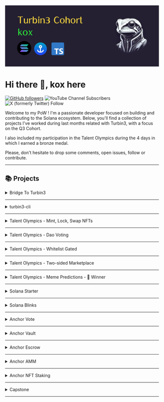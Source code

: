 ![Turbin3-Cohort-PoW](https://github.com/solana-turbin3/Q3T_Sol_kox/blob/e824e102c50ef114c7f901815c50824e0dd61579/turbin3_banner.png?raw=true)


# Hi there 👋, kox here 
[![GitHub followers](https://img.shields.io/github/followers/kox.svg?style=social&label=Follow)](https://github.com/kox?tab=followers)  ![YouTube Channel Subscribers](https://img.shields.io/youtube/channel/subscribers/UCaOQstxSGKT-W1xYa9PuVKQ)
 ![X (formerly Twitter) Follow](https://img.shields.io/twitter/follow/enekoox)
<br/>


Welcome to my PoW ! I'm a passionate developer focused on building and  contributing to the Solana ecosystem. Below, you'll find a collection of projects I've worked during last months related with Turbin3, with a focus on the Q3 Cohort.

I also included my participation in the Talent Olympics during the 4 days in which I earned a bronze medal.

Please, don't hesitate to drop some comments, open issues, follow or contribute.

---
##  📚 Projects


<details>
<summary>Bridge To Turbin3</summary>


[comment]: <> (Describe)
### Introduction

The "Bridge to Turbin3" course was designed to facilitate a starting point for learning how to use Solana and interact with programs

Key Features

* Creation Keypairs
* Airdroping
* Transfer SOL
* Enroll to Turbin3

Technologies Used

* Solana
* Typescript


[comment]: <> (Extend Catistics)

<br />
</details>

---


<details>
<summary>turbin3-cli</summary>

[comment]: <> (Describe)
### Introduction

Quite similar to "Bridge to Turbin3" but using Rust instead.

Key Features

* CLI integration
* Creation Keypairs
* Airdroping
* Transfer SOL
* Enroll to Turbin3

Technologies Used

* Solana
* Rust


[comment]: <> (Extend Catistics)

<br />
</details>

---


<details>
<summary>Talent Olympics - Mint, Lock, Swap NFTs</summary>

<br />

[comment]: <> (Describe)
### Introduction

TBD

[comment]: <> (Extend Catistics)
</details>

---

<details>
<summary>Talent Olympics - Dao Voting</summary>

<br />

[comment]: <> (Describe)
### Introduction

TBD

[comment]: <> (Extend Catistics)
</details>

---

<details>
<summary>Talent Olympics - Whitelist Gated</summary>

<br />

[comment]: <> (Describe)
### Introduction

TBD

[comment]: <> (Extend Catistics)
</details>

---

<details>
<summary>Talent Olympics - Two-sided Marketplace</summary>

<br />

[comment]: <> (Describe)
### Introduction

TBD

[comment]: <> (Extend Catistics)
</details>

---

<details>
<summary>Talent Olympics - Meme Predictions - 🥉 Winner </summary>

<br />

[comment]: <> (Describe)
### Introduction

TBD

[comment]: <> (Extend Catistics)
</details>

---

<details>
<summary>Solana Starter</summary>

<br />

[comment]: <> (Describe)
### Introduction

TBD

[comment]: <> (Extend Catistics)
</details>

---

<details>
<summary>Solana Blinks</summary>

<br />

[comment]: <> (Describe)
### Introduction

TBD

[comment]: <> (Extend Catistics)
</details>

---

<details>
<summary>Anchor Vote</summary>

<br />

[comment]: <> (Describe)
### Introduction

TBD

[comment]: <> (Extend Catistics)
</details>

---

<details>
<summary>Anchor Vault</summary>

<br />

[comment]: <> (Describe)
### Introduction

TBD

[comment]: <> (Extend Catistics)
</details>

---

<details>
<summary>Anchor Escrow</summary>

<br />

[comment]: <> (Describe)
### Introduction

TBD

[comment]: <> (Extend Catistics)
</details>

---

<details>
<summary>Anchor AMM</summary>

<br />

[comment]: <> (Describe)
### Introduction

TBD

[comment]: <> (Extend Catistics)
</details>

---

<details>
<summary>Anchor NFT Staking</summary>

<br />

[comment]: <> (Describe)
### Introduction

TBD

[comment]: <> (Extend Catistics)
</details>

---

<details>
<summary>Capstone</summary>

<br />

[comment]: <> (Describe)
### Introduction

My capstone project aims to create a platform that allows users to deploy customizable vaults on Solana. The platform is designed to start with simple vault structures that can be tailored to meet various needs and strategies.

### Goal

The primary objective is to offer a flexible platform for building and managing vaults, while also providing tools for options, analytics, and strategy development. 

The platform will integrate  Solana Blinks for facilitating the customer acquisition. 

### Technology Stack

* Blockchain: Solana
* Smart Contracts: Anchor
* Customer Acquisition: Solana Blinks
* Frontend: React
* Backend: Fastify

The roadmap is pretty extensive so I hope to keep it simple and see where it takes me.

## User Stories

## A) Solana Program


### **Vault Creation and Management**

1. **Vault Creation**
    
    - As a **vault creator**, I want to create a new tokenize vault, so that I can manage shared assets securely.
    - **Acceptance Criteria:**
        - The vault can be created with a unique identifier.
        - The vault creator is automatically assigned as the initial owner.
    
1. **Shared Funding Setup**
    
    - As a **vault creator**, I want to enable shared funding for my vault, so that multiple users can contribute to the vault.
    - **Acceptance Criteria:**
        - The vault creator can specify the shared funding option during vault creation.
        - Multiple vault users can deposit assets into the vault.
        - The vault tracks individual contributions.
    
1. **kTokens or NFTs for Shared Weight**
    
    - As a **vault creator**, I want to issue kTokens or NFTs to contributors, so that their share in the vault is tracked accurately.
    - **Acceptance Criteria:**
        - Contributors receive kTokens or NFTs proportional to their contribution.
        - The kTokens or NFTs represent the contributor's share and can be transferred.

1. **Whitelist Management**
    
    - As a **vault creator**, I want to manage a whitelist of users, so that only authorized users can interact with the vault.
    - **Acceptance Criteria:**
        - The vault creator can add or remove users from the whitelist.
        - Only whitelisted users can deposit, withdraw, or interact with the vault.
        
1. **Lock Vault Functionality**
    
    - As a **vault creator**, I want to lock the vault, so that no further deposits or withdrawals can be made.
    - **Acceptance Criteria:**
        - The vault creator can lock and unlock the vault.
        - Once locked, no deposits or withdrawals are allowed until it is unlocked.

1. **Contribution Interval of Time **
    
    - As a **vault creator**, I want to be able to set an open and close timestamp to restrict users, so that no further deposits or withdrawals can be made before or after the interval.
    - **Acceptance Criteria:**
        - The vault creator can add an opening and closing timestamp for deposits.
        - Once out of the interval, no deposits are allowed.

### **Basic Vault Usage. Deposits and Withdrawals**

7. **Deposit Assets**
    
    - As a **vault user**, I want to deposit assets into the vault, so that I can contribute to the shared pool.
    - **Acceptance Criteria:**
        - Vault users can deposit supported tokens or NFTs into the vault.
        - Depositors receive kTokens or NFTs representing their contribution.
        
1. **Withdraw Assets**
    
    - As a **vault user**, I want to withdraw my share of assets from the vault, so that I can access my contributed funds.
    - **Acceptance Criteria:**
        - Vault users can withdraw assets proportional to their kTokens or NFTs.
        - The withdrawal amount is correctly calculated based on the user's share.

1. **Partial Withdrawals**
    
    - As a **vault user**, I want to make partial withdrawals from the vault, so that I can access some of my funds while leaving the rest in the vault.
    - **Acceptance Criteria:**
        - Vault users can specify the amount to withdraw.
        - The corresponding kTokens or NFTs are burned or adjusted based on the withdrawal amount.
        
1. **View Deposit and Withdrawal History**
    
    - As a **vault user**, I want to view my deposit and withdrawal history, so that I can track my interactions with the vault.
    - **Acceptance Criteria:**
        - Vault users can view a list of all their deposit and withdrawal transactions.
        - Each transaction includes details such as date, amount, and type of asset.
        - This data should be saved in a off-chain database

1. **Automated Distribution of Returns**
    
    - As a **vault creator**, I want to automate the distribution of returns or profits to users based on their share, so that all contributors are fairly compensated.
    - **Acceptance Criteria:**
	    - The returns or profits should be calculated automatically based on the share represented.
        - Vault users should get updated periodically their portion of returns without manual intervention.

1. **Include the minimum and maximum amount per transfer**
    
    - As a **vault user**, I want to avoid deposits or withdraws smaller or higher than some amounts, so it doesn't impact the vault in a negative way.
    - **Acceptance Criteria:**
        - Vault creators can include a min and max per transfer in the vault configuration.
        - Every deposit or withdraw has to check if exceed the limit.
        - A clear message to the user should be notified.

### **Advanced Vault Features**

13. **Vault Maturity Date**
    
    - As a **vault creator**, I want to set a maturity date for the vault, so that the assets can only be withdrawn after a certain period.
    - **Acceptance Criteria:**
        - The vault creator can set a maturity date during creation.
        - Withdrawals are restricted until the maturity date is reached.
    
1. **Early Withdrawal Penalty**
    
    - As a **vault creator**, I want to implement an early withdrawal penalty, so that users are discouraged from withdrawing before the maturity date.
    - **Acceptance Criteria:**
        - The vault applies a penalty fee to withdrawals made before the maturity date.
        - The penalty fee is configurable by the vault creator.
        
1. **Vault Performance Metrics**
    
    - As a **vault user**, I want to view performance metrics of the vault, so that I can assess the growth and returns on my contribution.
    - **Acceptance Criteria:**
        - Vault users can access metrics such as total assets, return on investment (ROI), and historical performance.
        - The metrics are updated in real-time based on vault activities.
        
1. **Transfer kTokens or NFTs**
    
    - As a **vault user**, I want to transfer my kTokens or NFTs to another user, so that I can transfer my share of the vault.
    - **Acceptance Criteria:**
        - Vault users can transfer their kTokens or NFTs to any other user.
        - The recipient inherits the share of the vault represented by the transferred tokens.
        
1. **Convert kTokens to Underlying Assets**
    
    - As a **vault user**, I want to convert my kTokens back to the underlying assets, so that I can exit the vault.
    - **Acceptance Criteria:**
        - Vault users can redeem their kTokens for the corresponding amount of assets.
        - The vault's total supply is updated accordingly after conversion.
        - The tokens or NFT could be burn or sent to shared vault.
        

### **User Roles and Permissions**

18. **Assign Multiple Vault Administrators**
    
    - As a **vault creator**, I want to assign multiple administrators to the vault, so that they can help manage the vault.
    - **Acceptance Criteria:**
        - The vault creator can assign and revoke administrative roles to other users.
        - Administrators have the same permissions as the vault creator, excluding the ability to delete the vault.
        - A multi-sign mechanism should get implemented for security reasons.
     
1. **Restrict Withdrawals to Whitelisted Addresses**
    
    - As a **vault creator**, I want to restrict withdrawals to specific whitelisted addresses, so that I can control where assets are sent.
    - **Acceptance Criteria:**
        - The vault creator can specify a list of addresses that are allowed to receive withdrawals.
        - Withdrawals can only be made to whitelisted addresses.
        
1. **Lock Vault After a Certain Number of Transactions**
    
    - As a **vault creator**, I want to automatically lock the vault after a certain number of transactions, so that I can limit vault activity.
    - **Acceptance Criteria:**
        - The vault locks automatically after a predefined number of transactions.
        - Further deposits or withdrawals are blocked until the vault is unlocked.
    - 
1. **Transfer Vault Ownership**
    
    - As a **vault creator**, I want to transfer ownership of the vault to another user, so that they can take over the management of the vault.
    - **Acceptance Criteria:**
        - The vault creator can transfer ownership to any other user.
        - The new owner inherits all rights and permissions of the vault creator.
        -
1. **Delete Vault**
    
    - As a **vault creator**, I want to delete a vault, so that I can remove it from the platform if it is no longer needed.
    - **Acceptance Criteria:**
        - The vault creator can delete the vault only if all assets have been withdrawn.
        - Deleting the vault removes all associated data and transactions from the platform.

## B) Platform



[comment]: <> (Extend Catistics)
</details>

---
